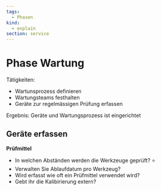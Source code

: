 ```yaml
---
tags:
  - Phasen
kind:
  - explain
section: service
---
```

# Phase Wartung

Tätigkeiten:

* Wartunsprozess definieren
* Wartungsteams festhalten
* Geräte zur regelmässigen Prüfung erfassen

Ergebnis: Geräte und Wartungsprozess ist eingerichtet

## Geräte erfassen

**Prüfmittel**

- In welchen Abständen werden die Werkzeuge geprüft? ⭐
- Verwalten Sie Ablaufdatum pro Werkzeug?
- Wird erfasst wie oft ein Prüfmittel verwendet wird?
- Gebt ihr die Kalibirierung extern?